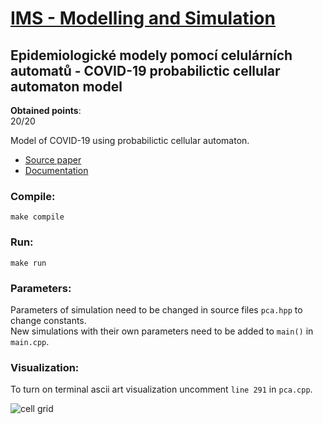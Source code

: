 # [IMS - Modelling and Simulation](https://www.fit.vut.cz/study/course/13998/)
## Epidemiologické modely pomocí celulárních automatů - COVID-19 probabilictic cellular automaton model
**Obtained points**:<br>
20/20

Model of COVID-19 using probabilictic cellular automaton. 
* [Source paper](https://github.com/MisoKov/fit-ims/blob/main/source%20research/2006.11270v1.pdf)
* [Documentation](https://github.com/MisoKov/fit-ims/blob/main/doc/xkoval17.pdf)

### Compile:
	make compile
### Run:
	make run
### Parameters:
Parameters of simulation need to be changed in source files `pca.hpp` to change constants. <br>
New simulations with their own parameters need to be added to `main()` in `main.cpp`.
### Visualization:
To turn on terminal ascii art visualization uncomment `line 291` in `pca.cpp`.

![cell grid](https://github.com/MisoKov/fit-ims/blob/main/doc/cell_grid.PNG)


